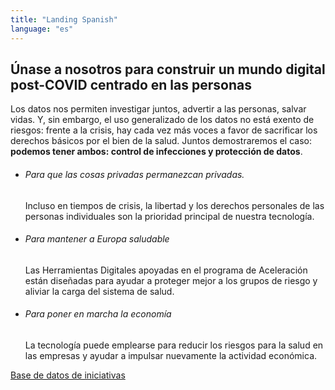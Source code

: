 ```yaml
---
title: "Landing Spanish"
language: "es"
---
```


## Únase a nosotros para construir un mundo digital post-COVID centrado en las personas

Los datos nos permiten investigar juntos, advertir a las personas, salvar vidas. Y, sin embargo, el uso generalizado de los datos no está exento de riesgos: frente a la crisis, hay cada vez más voces a favor de sacrificar los derechos básicos por el bien de la salud. Juntos demostraremos el caso: **podemos tener ambos: control de infecciones y protección de datos**.

- ###### Para que las cosas privadas permanezcan privadas.

  Incluso en tiempos de crisis, la libertad y los derechos personales de las personas individuales son la prioridad principal de nuestra tecnología.

- ###### Para mantener a Europa saludable

  Las Herramientas Digitales apoyadas en el programa de Aceleración están diseñadas para ayudar a proteger mejor a los grupos de riesgo y aliviar la carga del sistema de salud.

- ###### Para poner en marcha la economía

  La tecnología puede emplearse para reducir los riesgos para la salud en las empresas y ayudar a impulsar nuevamente la actividad económica.

[Base de datos de iniciativas](/es/database)
